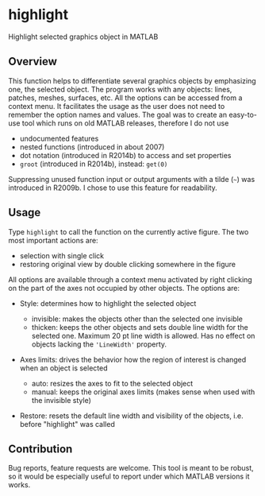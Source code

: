 # highlight
Highlight selected graphics object in MATLAB



## Overview

This function helps to differentiate several graphics objects by emphasizing one, the selected object. The program works with any objects: lines, patches, meshes, surfaces, etc.
All the options can be accessed from a context menu. It facilitates the usage as the user does not need to remember the option names and values.
The goal was to create an easy-to-use tool which runs on old MATLAB releases, therefore I do not use

 - undocumented features
 - nested functions (introduced in about 2007)
 - dot notation (introduced in R2014b) to access and set properties
 - `groot` (introduced in R2014b), instead: `get(0)`

Suppressing unused function input or output arguments with a tilde (`~`) was introduced in R2009b. I chose to use this feature for readability.



## Usage

Type `highlight` to call the function on the currently active figure. The two most important actions are:

 - selection with single click
 - restoring original view by double clicking somewhere in the figure

All options are available through a context menu activated by right clicking on the part of the axes not occupied by other objects. The options are:

- Style: determines how to highlight the selected object
  - invisible: makes the objects other than the selected one invisible
  - thicken: keeps the other objects and sets double line width for the selected one. Maximum 20 pt line width is allowed. Has no effect on objects lacking the `'LineWidth'` property.

- Axes limits: drives the behavior how the region of interest is changed when an object is selected
  - auto: resizes the axes to fit to the selected object
  - manual: keeps the original axes limits (makes sense when used with the invisible style)

- Restore: resets the default line width and visibility of the objects, i.e. before "highlight" was called




## Contribution

Bug reports, feature requests are welcome. This tool is meant to be robust, so it would be especially useful to report under which MATLAB versions it works.